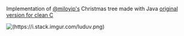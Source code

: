 Implementation of [@miloyip's](https://github.com/miloyip/) Christmas tree made with Java [original version for clean C](https://codegolf.stackexchange.com/questions/15860/make-a-scalable-christmas-tree/42342#42342)

![(https://i.stack.imgur.com/Iuduv.png)](https://i.stack.imgur.com/Iuduv.png)